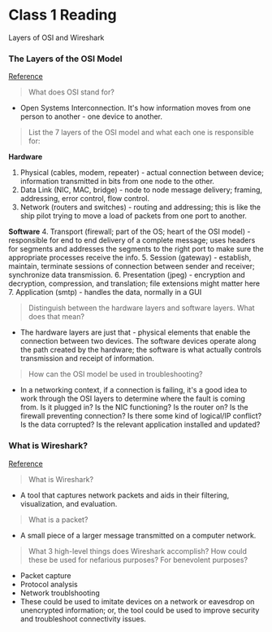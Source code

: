 # Class 1 Reading
 Layers of OSI and Wireshark

### The Layers of the OSI Model
[Reference](https://www.geeksforgeeks.org/layers-of-osi-model/)

> What does OSI stand for?
   - Open Systems Interconnection. It's how information moves from one person to another - one device to another.

> List the 7 layers of the OSI model and what each one is responsible for:

**Hardware**
   1. Physical (cables, modem, repeater) - actual connection between device; information transmitted in bits from one node to the other.
   2. Data Link (NIC, MAC, bridge) - node to node message delivery; framing, addressing, error control, flow control.
   3. Network (routers and switches) - routing and addressing; this is like the ship pilot trying to move a load of packets from one port to another.

**Software**
   4. Transport (firewall; part of the OS; heart of the OSI model) - responsible for end to end delivery of a complete message; uses headers for segments and addresses the segments to the right port to make sure the appropriate processes receive the info.
   5. Session (gateway) - establish, maintain, terminate sessions of connection between sender and receiver; synchronize data transmission.
   6. Presentation (jpeg) - encryption and decryption, compression, and translation; file extensions might matter here
   7. Application (smtp) - handles the data, normally in a GUI

> Distinguish between the hardware layers and software layers. What does that mean?
   - The hardware layers are just that - physical elements that enable the connection between two devices. The software devices operate along the path created by the hardware; the software is what actually controls transmission and receipt of information.

> How can the OSI model be used in troubleshooting?
   - In a networking context, if a connection is failing, it's a good idea to work through the OSI layers to determine where the fault is coming from. Is it plugged in? Is the NIC functioning? Is the router on? Is the firewall preventing connection? Is there some kind of logical/IP conflict? Is the data corrupted? Is the relevant application installed and updated?

### What is Wireshark?
[Reference](https://www.comptia.org/content/articles/what-is-wireshark-and-how-to-use-it)

> What is Wireshark?
   - A tool that captures network packets and aids in their filtering, visualization, and evaluation.

> What is a packet?
   - A small piece of a larger message transmitted on a computer network.

> What 3 high-level things does Wireshark accomplish? How could these be used for nefarious purposes? For benevolent purposes?
   - Packet capture
   - Protocol analysis
   - Network troublshooting
   - These could be used to imitate devices on a network or eavesdrop on unencrypted information; or, the tool could be used to improve security and troubleshoot connectivity issues.